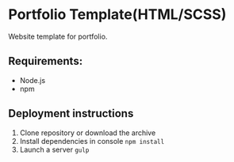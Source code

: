 # Portfolio Template(HTML/SCSS)
Website template for portfolio.

## Requirements: 
* Node.js 
* npm

## Deployment instructions
1. Clone repository or download the archive
2. Install dependencies in console `npm install`
3. Launch a server `gulp`